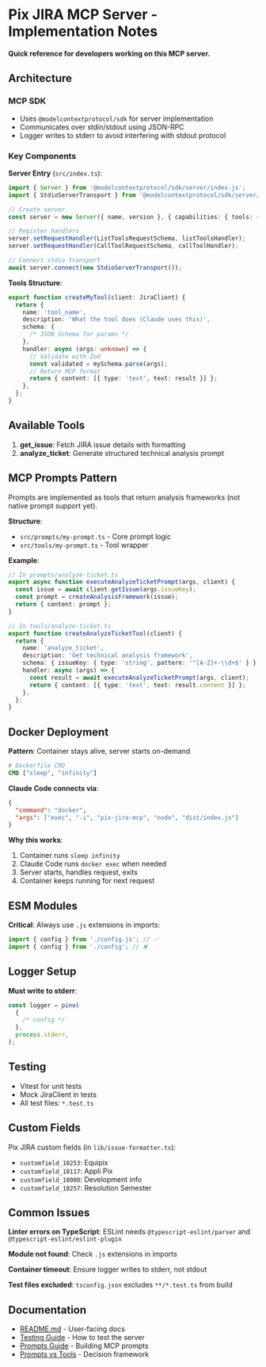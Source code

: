 # Pix JIRA MCP Server - Implementation Notes

**Quick reference for developers working on this MCP server.**

## Architecture

### MCP SDK

- Uses `@modelcontextprotocol/sdk` for server implementation
- Communicates over stdin/stdout using JSON-RPC
- Logger writes to stderr to avoid interfering with stdout protocol

### Key Components

**Server Entry** (`src/index.ts`):

```typescript
import { Server } from '@modelcontextprotocol/sdk/server/index.js';
import { StdioServerTransport } from '@modelcontextprotocol/sdk/server/stdio.js';

// Create server
const server = new Server({ name, version }, { capabilities: { tools: {} } });

// Register handlers
server.setRequestHandler(ListToolsRequestSchema, listToolsHandler);
server.setRequestHandler(CallToolRequestSchema, callToolHandler);

// Connect stdio transport
await server.connect(new StdioServerTransport());
```

**Tools Structure**:

```typescript
export function createMyTool(client: JiraClient) {
  return {
    name: 'tool_name',
    description: 'What the tool does (Claude uses this)',
    schema: {
      /* JSON Schema for params */
    },
    handler: async (args: unknown) => {
      // Validate with Zod
      const validated = mySchema.parse(args);
      // Return MCP format
      return { content: [{ type: 'text', text: result }] };
    },
  };
}
```

## Available Tools

1. **get_issue**: Fetch JIRA issue details with formatting
2. **analyze_ticket**: Generate structured technical analysis prompt

## MCP Prompts Pattern

Prompts are implemented as tools that return analysis frameworks (not native prompt support yet).

**Structure**:

- `src/prompts/my-prompt.ts` - Core prompt logic
- `src/tools/my-prompt.ts` - Tool wrapper

**Example**:

```typescript
// In prompts/analyze-ticket.ts
export async function executeAnalyzeTicketPrompt(args, client) {
  const issue = await client.getIssue(args.issueKey);
  const prompt = createAnalysisFramework(issue);
  return { content: prompt };
}

// In tools/analyze-ticket.ts
export function createAnalyzeTicketTool(client) {
  return {
    name: 'analyze_ticket',
    description: 'Get technical analysis framework',
    schema: { issueKey: { type: 'string', pattern: '^[A-Z]+-\\d+$' } },
    handler: async (args) => {
      const result = await executeAnalyzeTicketPrompt(args, client);
      return { content: [{ type: 'text', text: result.content }] };
    },
  };
}
```

## Docker Deployment

**Pattern**: Container stays alive, server starts on-demand

```dockerfile
# Dockerfile CMD
CMD ["sleep", "infinity"]
```

**Claude Code connects via**:

```json
{
  "command": "docker",
  "args": ["exec", "-i", "pix-jira-mcp", "node", "dist/index.js"]
}
```

**Why this works**:

1. Container runs `sleep infinity`
2. Claude Code runs `docker exec` when needed
3. Server starts, handles request, exits
4. Container keeps running for next request

## ESM Modules

**Critical**: Always use `.js` extensions in imports:

```typescript
import { config } from './config.js'; // ✅
import { config } from './config'; // ❌
```

## Logger Setup

**Must write to stderr**:

```typescript
const logger = pino(
  {
    /* config */
  },
  process.stderr,
);
```

## Testing

- Vitest for unit tests
- Mock JiraClient in tests
- All test files: `*.test.ts`

## Custom Fields

Pix JIRA custom fields (in `lib/issue-formatter.ts`):

- `customfield_10253`: Equipix
- `customfield_10117`: Appli Pix
- `customfield_10000`: Development info
- `customfield_10257`: Resolution Semester

## Common Issues

**Linter errors on TypeScript**: ESLint needs `@typescript-eslint/parser` and `@typescript-eslint/eslint-plugin`

**Module not found**: Check `.js` extensions in imports

**Container timeout**: Ensure logger writes to stderr, not stdout

**Test files excluded**: `tsconfig.json` excludes `**/*.test.ts` from build

## Documentation

- [README.md](../README.md) - User-facing docs
- [Testing Guide](./testing-guide.md) - How to test the server
- [Prompts Guide](./prompts-guide.md) - Building MCP prompts
- [Prompts vs Tools](./prompts-vs-tools.md) - Decision framework
